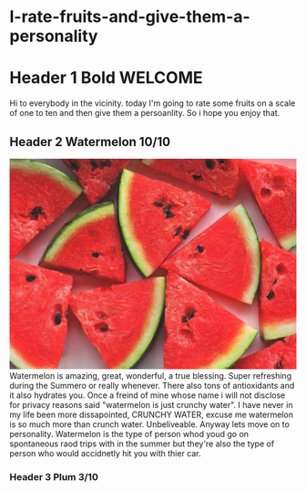 # I-rate-fruits-and-give-them-a-personality

# Header 1  **Bold** WELCOME
Hi to everybody in the vicinity. today I'm going to rate some fruits on a scale of one to ten and then give them a persoanlity. So i hope you enjoy that.

## Header 2 Watermelon 10/10
![Image](watermelon.jpg)
Watermelon is amazing, great, wonderful, a true blessing. Super refreshing during the Summero or really whenever. There also tons of antioxidants and it also hydrates you. Once a freind of mine whose name i will not disclose for privacy reasons said "watermelon is just crunchy water". I have never in my life been more dissapointed, CRUNCHY WATER, excuse me watermelon is so much more than crunch water. Unbeliveable.
Anyway lets move on to personality. Watermelon is the type of person whod youd go on spontaneous raod trips with in the summer but they're also the type of person who would accidnetly hit you with thier car.

### Header 3 Plum 3/10
